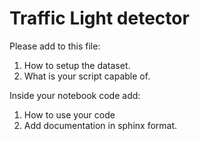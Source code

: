 # Traffic Light detector

Please add to this file:
1. How to setup the dataset.
1. What is your script capable of.

Inside your notebook code add:
1. How to use your code
1. Add documentation in sphinx format.
